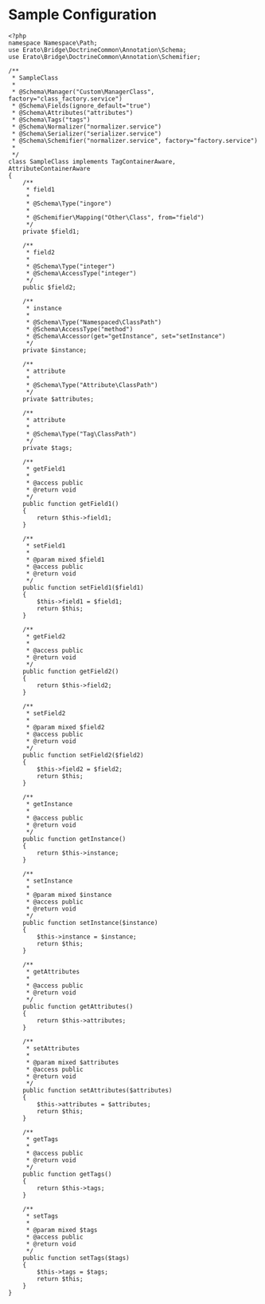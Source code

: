 # Sample Configuration


    <?php
    namespace Namespace\Path;
    use Erato\Bridge\DoctrineCommon\Annotation\Schema;
    use Erato\Bridge\DoctrineCommon\Annotation\Schemifier;
    
    /**
     * SampleClass 
     * 
     * @Schema\Manager("Custom\ManagerClass", factory="class_factory.service")
     * @Schema\Fields(ignore_default="true")
     * @Schema\Attributes("attributes")
     * @Schema\Tags("tags")
     * @Schema\Normalizer("normalizer.service")
     * @Schema\Serializer("serializer.service")
     * @Schema\Schemifier("normalizer.service", factory="factory.service")
     * 
     */
    class SampleClass implements TagContainerAware, AttributeContainerAware 
    {
        /**
         * field1 
         * 
         * @Schema\Type("ingore")
         * 
         * @Schemifier\Mapping("Other\Class", from="field")
         */
        private $field1;
    
        /**
         * field2 
         * 
         * @Schema\Type("integer")
         * @Schema\AccessType("integer")
         */
        public $field2;
    
        /**
         * instance 
         * 
         * @Schema\Type("Namespaced\ClassPath")
         * @Schema\AccessType("method")
         * @Schema\Accessor(get="getInstance", set="setInstance")
         */
        private $instance;
    
        /**
         * attribute 
         * 
         * @Schema\Type("Attribute\ClassPath")
         */
        private $attributes;
    
        /**
         * attribute 
         * 
         * @Schema\Type("Tag\ClassPath")
         */
        private $tags;
        
        /**
         * getField1 
         * 
         * @access public
         * @return void
         */
        public function getField1()
        {
            return $this->field1;
        }
        
        /**
         * setField1 
         * 
         * @param mixed $field1 
         * @access public
         * @return void
         */
        public function setField1($field1)
        {
            $this->field1 = $field1;
            return $this;
        }
        
        /**
         * getField2 
         * 
         * @access public
         * @return void
         */
        public function getField2()
        {
            return $this->field2;
        }
        
        /**
         * setField2 
         * 
         * @param mixed $field2 
         * @access public
         * @return void
         */
        public function setField2($field2)
        {
            $this->field2 = $field2;
            return $this;
        }
        
        /**
         * getInstance 
         * 
         * @access public
         * @return void
         */
        public function getInstance()
        {
            return $this->instance;
        }
        
        /**
         * setInstance 
         * 
         * @param mixed $instance 
         * @access public
         * @return void
         */
        public function setInstance($instance)
        {
            $this->instance = $instance;
            return $this;
        }
        
        /**
         * getAttributes 
         * 
         * @access public
         * @return void
         */
        public function getAttributes()
        {
            return $this->attributes;
        }
        
        /**
         * setAttributes 
         * 
         * @param mixed $attributes 
         * @access public
         * @return void
         */
        public function setAttributes($attributes)
        {
            $this->attributes = $attributes;
            return $this;
        }
        
        /**
         * getTags 
         * 
         * @access public
         * @return void
         */
        public function getTags()
        {
            return $this->tags;
        }
        
        /**
         * setTags 
         * 
         * @param mixed $tags 
         * @access public
         * @return void
         */
        public function setTags($tags)
        {
            $this->tags = $tags;
            return $this;
        }
    }
    
